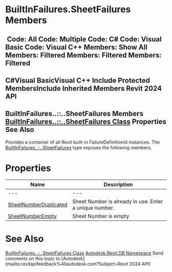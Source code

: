 # BuiltInFailures.SheetFailures Members

﻿
 Code: All Code: Multiple Code: C# Code: Visual Basic Code: Visual C++  Members: Show All Members: Filtered Members: Filtered Members: Filtered   
---  
C#Visual BasicVisual C++
Include Protected MembersInclude Inherited Members
Revit 2024 API  
---  
BuiltInFailures..::..SheetFailures Members  
[BuiltInFailures..::..SheetFailures Class](78c58be5-64f9-fef3-8379-0445640c964f.md "BuiltInFailures.SheetFailures Class") Properties See Also  
---  
Provides a container of all Revit built-in FailureDefinitionId instances.
The [BuiltInFailures..::..SheetFailures](78c58be5-64f9-fef3-8379-0445640c964f.md "BuiltInFailures.SheetFailures Class") type exposes the following members.
# Properties
| Name | Description |
| --- | --- |
| --- | --- | --- |
| [SheetNumberDuplicated](2481bb6d-37a6-bbdf-f354-07349b24f83a.md "SheetNumberDuplicated Property") | Sheet Number is already in use. Enter a unique number. |
| [SheetNumberEmpty](3d2abac5-bc09-eaf3-598f-f6c0d3661f16.md "SheetNumberEmpty Property") | Sheet Number is empty |

# See Also
[BuiltInFailures..::..SheetFailures Class](78c58be5-64f9-fef3-8379-0445640c964f.md "BuiltInFailures.SheetFailures Class")
[Autodesk.Revit.DB Namespace](87546ba7-461b-c646-cbb1-2cb8f5bff8b2.md "Autodesk.Revit.DB Namespace")
Send comments on this topic to [Autodesk](mailto:revitapifeedback%40autodesk.com?Subject=Revit 2024 API)